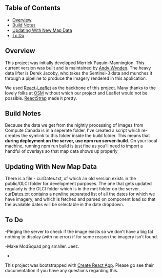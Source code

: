 ## Table of Contents

- [Overview](#overview)
- [Build Notes](#build-notes)
- [Updating With New Map Data](#updating-with-new-map-data)
- [To Do](#to-do)

## Overview

This project was initially developed Merrick Paquin-Mannington. This current version was built and is maintained by [Andy Wynden](https://www.andywynden.com). The heavy data lifter is Derek Jacoby, who takes the Sentinel-3 data and munches it through a pipeline to produce the imagery rendered in this application.

We used [React-Leaflet](https://react-leaflet.js.org/) as the backbone of this project. Many thanks to the lovely folks at [OSM](https://www.openstreetmap.org) without which our project and Leaflet would not be possible. [ReactStrap](https://reactstrap.github.io/) made it pretty.

## Build Notes

Because the data we get from the nightly processing of images from Compute Canada is in a seperate folder, I've created a script which re-creates the symlink to this folder inside the build folder. This means that **during deployment on the server, use npm run server-build**. On your local machine, running npm run build is just fine as you'll need to import a handful of overlays so that map data shows up properly

## Updating With New Map Data

There is a file - curDates.txt, of which an old version exists in the public/OLCI folder for development purposes. The one that gets updated regularly is the OLCI folder which is in the mnt folder on the server. curDates.txt contains a newline separated list of all the dates for which we have imagery, and which is fetched and parsed on component load so that the available dates will be selectable in the date dropdown.

## To Do

-Pinging the server to check if the image exists so we don't have a big fat nothing to display (with no error) if for some reason the imagery isn't found.

-Make ModSquad png smaller. Jeez.

-

This project was bootstrapped with [Create React App](https://github.com/facebookincubator/create-react-app). Please go see their documentation if you have any questions regarding this.
